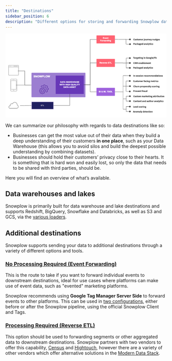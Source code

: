 ```yaml
---
title: "Destinations"
sidebar_position: 6
description: "Different options for storing and forwarding Snowplow data"
---
```


![](images/usecasearch.png)

We can summarize our philosophy with regards to data destinations like so:

- Businesses can get the most value out of their data when they build a deep understanding of their customers **in one place**, such as your Data Warehouse (this allows you to avoid silos and build the deepest possible understanding by combining datasets).
- Businesses should hold their customers’ privacy close to their hearts. It is something that is hard won and easily lost, so only the data that needs to be shared with third parties, should be.

Here you will find an overview of what’s available.

## Data warehouses and lakes

Snowplow is primarily built for data warehouse and lake destinations and supports Redshift, BigQuery, Snowflake and Databricks, as well as S3 and GCS, via the [various loaders](/docs/storing-querying/storage-options/index.md).

## Additional destinations

Snowplow supports sending your data to additional destinations through a variety of different options and tools.

### [No Processing Required (Event Forwarding)](/docs/destinations/forwarding-events/index.md)

This is the route to take if you want to forward individual events to downstream destinations, ideal for use cases where platforms can make use of event data, such as "evented" marketing platforms.

Snowplow recommends using **Google Tag Manager Server Side** to forward events to other platforms. This can be used in [two configurations](/docs/destinations/forwarding-events/google-tag-manager-server-side/index.md), either before or after the Snowplow pipeline, using the official Snowplow Client and Tags.

### [Processing Required (Reverse ETL)](/docs/destinations/reverse-etl/index.md)

This option should be used to forwarding segments or other aggregated data to downstream destinations. Snowplow partners with two vendors to offer this capability, [Census](https://www.getcensus.com/) and [Hightouch](https://hightouch.io/), however there are a variety of other vendors which offer alternative solutions in the [Modern Data Stack](https://snowplowanalytics.com/blog/2021/05/12/modern-data-stack/).
